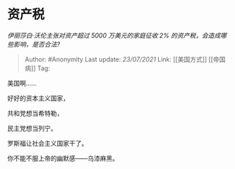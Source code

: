 # 资产税
*伊丽莎白·沃伦主张对资产超过 5000 万美元的家庭征收 2% 的资产税，会造成哪些影响，是否合法?*

> Author: #Anonymity
> Last update: *23/07/2021* 
> Link: [[美国方式]] [[帝国病]]
> Tag:   

 
美国啊……

好好的资本主义国家，

共和党想当希特勒，

民主党想当列宁。

罗斯福让社会主义国家干了。

  


你不能不服上帝的幽默感——乌漆麻黑。



